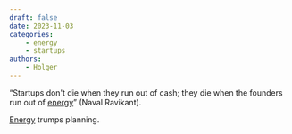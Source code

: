 ```yaml
---
draft: false
date: 2023-11-03
categories:
    - energy
    - startups
authors:
    - Holger
---
```


“Startups don't die when they run out of cash; they die when the founders run out of [energy](how-to-measure-progress-in-innovation-projects?.md)” (Naval Ravikant). 

[Energy](energy-as-a-metric.md) trumps planning.